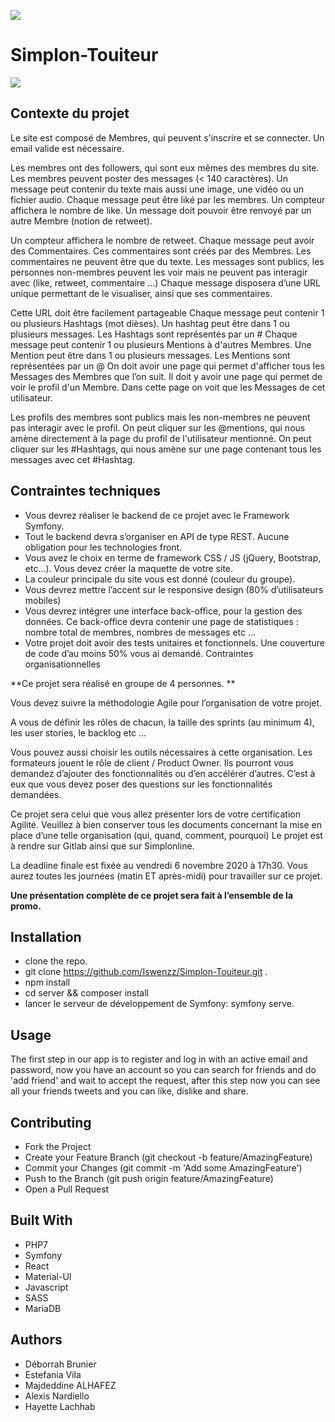 ![](https://i.imgur.com/XFvRaaO.png)

# Simplon-Touiteur
![](https://simplonline-v3-prod.s3.eu-west-3.amazonaws.com/media/image/jpeg/e844e3d2-971a-44e7-930e-ef6422261a2b.jpeg)

## Contexte du projet

Le site est composé de Membres, qui peuvent s'inscrire et se connecter. Un email valide est nécessaire. 

Les membres ont des followers, qui sont eux mêmes des membres du site. Les membres peuvent poster des messages (< 140 caractères). Un message peut contenir du texte mais aussi une image, une vidéo ou un fichier audio. Chaque message peut être liké par les membres. 
Un compteur affichera le nombre de like. Un message doit pouvoir être renvoyé par un autre Membre (notion de retweet). 

Un compteur affichera le nombre de retweet. Chaque message peut avoir des Commentaires. Ces commentaires sont créés par des Membres. Les commentaires ne peuvent être que du texte. Les messages sont publics, les personnes non-membres peuvent les voir mais ne peuvent pas interagir avec (like, retweet, commentaire …) Chaque message disposera d’une URL unique permettant de le visualiser, ainsi que ses commentaires. 

Cette URL doit être facilement partageable Chaque message peut contenir 1 ou plusieurs Hashtags (mot dièses). Un hashtag peut être dans 1 ou plusieurs messages. Les Hashtags sont représentés par un # Chaque message peut contenir 1 ou plusieurs Mentions à d'autres Membres. Une Mention peut être dans 1 ou plusieurs messages. Les Mentions sont représentées par un @ On doit avoir une page qui permet d'afficher tous les Messages des Membres que l’on suit. Il doit y avoir une page qui permet de voir le profil d'un Membre. Dans cette page on voit que les Messages de cet utilisateur. 

Les profils des membres sont publics mais les non-membres ne peuvent pas interagir avec le profil. On peut cliquer sur les @mentions, qui nous amène directement à la page du profil de l'utilisateur mentionné. On peut cliquer sur les #Hashtags, qui nous amène sur une page contenant tous les messages avec cet #Hashtag.

## Contraintes techniques

* Vous devrez réaliser le backend de ce projet avec le Framework Symfony. 
* Tout le backend devra s’organiser en API de type REST. Aucune obligation pour les technologies front. 
* Vous avez le choix en terme de framework CSS / JS (jQuery, Bootstrap, etc…). Vous devez créer la maquette de votre site. 
* La couleur principale du site vous est donné (couleur du groupe). 
* Vous devrez mettre l’accent sur le responsive design (80% d’utilisateurs mobiles) 
* Vous devrez intégrer une interface back-office, pour la gestion des données. Ce back-office devra contenir une page de statistiques : nombre total de membres, nombres de messages etc ... 
* Votre projet doit avoir des tests unitaires et fonctionnels. Une couverture de code d’au moins 50% vous ai demandé.
Contraintes organisationnelles

**Ce projet sera réalisé en groupe de 4 personnes. **

Vous devez suivre la méthodologie Agile pour l’organisation de votre projet. 

A vous de définir les rôles de chacun, la taille des sprints (au minimum 4), les user stories, le backlog etc … 

Vous pouvez aussi choisir les outils nécessaires à cette organisation. Les formateurs jouent le rôle de client / Product Owner. Ils pourront vous demandez d’ajouter des fonctionnalités ou d’en accélérer d’autres. C’est à eux que vous devez poser des questions sur les fonctionnalités demandées. 

Ce projet sera celui que vous allez présenter lors de votre certification Agilité. Veuillez à bien conserver tous les documents concernant la mise en place d’une telle organisation (qui, quand, comment, pourquoi) Le projet est à rendre sur Gitlab ainsi que sur Simplonline. 

La deadline finale est fixée au vendredi 6 novembre 2020 à 17h30. Vous aurez toutes les journées (matin ET après-midi) pour travailler sur ce projet.

**Une présentation complète de ce projet sera fait à l’ensemble de la promo.**

## Installation

* clone the repo.
* git clone https://github.com/Iswenzz/Simplon-Touiteur.git .
* npm install
* cd server && composer install
* lancer le serveur de développement de Symfony: symfony serve.

## Usage

The first step in our app is to register and log in with an active email and password, now you have an account so you can search for friends and do 'add friend' and wait to accept the request, after this step now you can see all your friends tweets and you can like, dislike and share.

## Contributing

- Fork the Project
- Create your Feature Branch (git checkout -b feature/AmazingFeature)
- Commit your Changes (git commit -m 'Add some AmazingFeature')
- Push to the Branch (git push origin feature/AmazingFeature)
- Open a Pull Request

## Built With

* PHP7
* Symfony
* React
* Material-UI
* Javascript
* SASS
* MariaDB


## Authors

* Déborrah Brunier
* Estefania Vila
* Majdeddine ALHAFEZ
* Alexis Nardiello
* Hayette Lachhab
